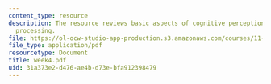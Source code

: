 ```yaml
---
content_type: resource
description: The resource reviews basic aspects of cognitive perception and information
  processing.
file: https://ol-ocw-studio-app-production.s3.amazonaws.com/courses/11-128-information-technology-and-the-labor-market-spring-2005/31a373e2d476ae4bd73ebfa912398479_week4.pdf
file_type: application/pdf
resourcetype: Document
title: week4.pdf
uid: 31a373e2-d476-ae4b-d73e-bfa912398479
---
```

